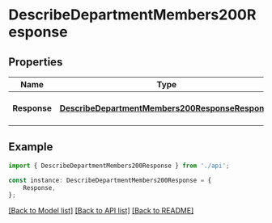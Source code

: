 # DescribeDepartmentMembers200Response


## Properties

Name | Type | Description | Notes
------------ | ------------- | ------------- | -------------
**Response** | [**DescribeDepartmentMembers200ResponseResponse**](DescribeDepartmentMembers200ResponseResponse.md) |  | [optional] [default to undefined]

## Example

```typescript
import { DescribeDepartmentMembers200Response } from './api';

const instance: DescribeDepartmentMembers200Response = {
    Response,
};
```

[[Back to Model list]](../README.md#documentation-for-models) [[Back to API list]](../README.md#documentation-for-api-endpoints) [[Back to README]](../README.md)
